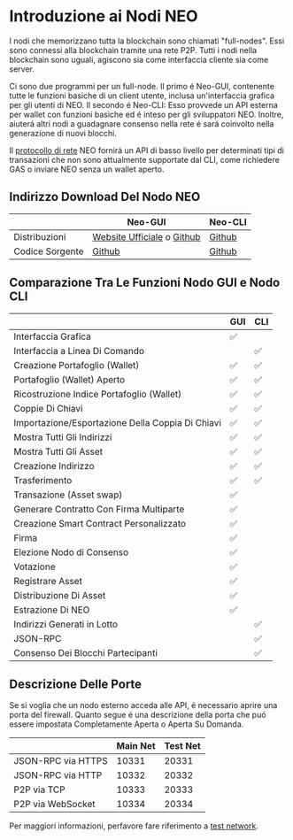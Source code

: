 # Introduzione ai Nodi NEO
I nodi che memorizzano tutta la blockchain sono chiamati "full-nodes". Essi sono connessi alla blockchain tramite una rete P2P. Tutti i nodi nella blockchain sono uguali, agiscono sia come interfaccia cliente sia come server.

Ci sono due programmi per un full-node. Il primo é Neo-GUI, contenente tutte le funzioni basiche di un client utente, inclusa un'interfaccia grafica per gli utenti di NEO. Il secondo é Neo-CLI: Esso provvede un API esterna per wallet con funzioni basiche ed é inteso per gli sviluppatori NEO. Inoltre, aiuterá altri nodi a guadagnare consenso nella rete é sará coinvolto nella generazione di nuovi blocchi.

Il [protocollo di rete](protocollo-di-rete.md) NEO fornirá un API di basso livello per determinati tipi di transazioni che non sono attualmente supportate dal CLI, come richiedere GAS o inviare NEO senza un wallet aperto. 

## Indirizzo Download Del Nodo NEO

|      | Neo-GUI                        | Neo-CLI                        |
| ---- | ---------------------------------------- | ---------------------------------------- |
| Distribuzioni | [Website Ufficiale](https://www.neo.org/download) o [Github](https://github.com/neo-project/neo-gui/releases) | [Github](https://github.com/neo-project/neo-cli/releases) |
| Codice Sorgente | [Github](https://github.com/neo-project/neo-gui) | [Github](https://github.com/neo-project/neo-cli) |

## Comparazione Tra Le Funzioni Nodo GUI e Nodo CLI

|           | GUI  | CLI  |
| --------- | ---- | ---- |
| Interfaccia Grafica | ✅    |      |
| Interfaccia a Linea Di Comando |      | ✅    |
| Creazione Portafoglio (Wallet) | ✅    | ✅    |
| Portafoglio (Wallet) Aperto | ✅    | ✅  |
| Ricostruzione Indice Portafoglio (Wallet)| ✅    | ✅    |
| Coppie Di Chiavi | ✅    | ✅    |
| Importazione/Esportazione Della Coppia Di Chiavi| ✅    | ✅    |
| Mostra Tutti Gli Indirizzi | ✅    | ✅    |
| Mostra Tutti Gli Asset | ✅    | ✅    |
| Creazione Indirizzo | ✅    | ✅    |
| Trasferimento | ✅    | ✅    |
| Transazione (Asset swap)  | ✅    |      |
| Generare Contratto Con Firma Multiparte | ✅    |      |
| Creazione Smart Contract Personalizzato | ✅    |      |
| Firma | ✅    |      |
| Elezione Nodo di Consenso | ✅    |      |
| Votazione | ✅    |      |
| Registrare Asset | ✅    |      |
| Distribuzione Di Asset | ✅    |      |
| Estrazione Di NEO | ✅    |      |
| Indirizzi Generati in Lotto   |      | ✅    |
| JSON-RPC |      | ✅    |
| Consenso Dei Blocchi Partecipanti |      | ✅    |

## Descrizione Delle Porte

Se si voglia che un nodo esterno acceda alle API, é necessario aprire una porta del firewall. Quanto segue é una descrizione della porta che puó essere impostata Completamente Aperta o Aperta Su Domanda.

|                    | Main Net | Test Net |
| ------------------ | ------------ | ------------- |
| JSON-RPC via HTTPS | 10331        | 20331         |
| JSON-RPC via HTTP  | 10332        | 20332         |
| P2P via TCP        | 10333        | 20333         |
| P2P via WebSocket  | 10334        | 20334         |

Per maggiori informazioni, perfavore fare riferimento a [test network](testnet.md).
